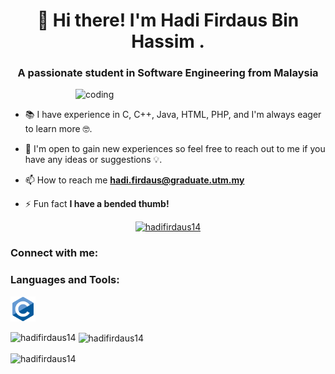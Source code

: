<h1 align="center">👋 Hi there! I'm Hadi Firdaus Bin Hassim .</h1>
<h3 align="center">A passionate student in Software Engineering from Malaysia</h3>
<img align="right" alt="coding" width="400" src = https://www.techopedia.com/wp-content/uploads/2023/10/gears_05.jpg>

<br>

- 📚 I have experience in C, C++, Java, HTML, PHP, and I'm always eager to learn more 🤓.

- 💬 I'm open to gain new experiences so feel free to reach out to me if you have any ideas or suggestions 💡.

- 📫 How to reach me **hadi.firdaus@graduate.utm.my**

- ⚡ Fun fact **I have a bended thumb!**


<p align="center"> <a href="https://github.com/ryo-ma/github-profile-trophy"><img src="https://github-profile-trophy.vercel.app/?username=hadifirdaus14" alt="hadifirdaus14" /></a> </p>

<h3 align="left">Connect with me:</h3>
<p align="left">
</p>

<h3 align="left">Languages and Tools:</h3>
<p align="left"> <a href="https://www.cprogramming.com/" target="_blank" rel="noreferrer"> <img src="https://raw.githubusercontent.com/devicons/devicon/master/icons/c/c-original.svg" alt="c" width="40" height="40"/> </a> </p>

<p><img align="left" src="https://github-readme-stats.vercel.app/api/top-langs?username=hadifirdaus14&show_icons=true&locale=en&layout=compact" alt="hadifirdaus14" /></p>

<p>&nbsp;<img align="center" src="https://github-readme-stats.vercel.app/api?username=hadifirdaus14&show_icons=true&locale=en" alt="hadifirdaus14" /></p>

<p><img align="center" src="https://github-readme-streak-stats.herokuapp.com/?user=hadifirdaus14&" alt="hadifirdaus14" /></p>
